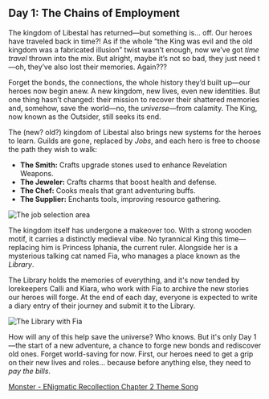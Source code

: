 ## Day 1: The Chains of Employment
The kingdom of Libestal has returned—but something is… off. Our heroes have traveled back in time?! As if the whole “the King was evil and the old kingdom was a fabricated illusion” twist wasn’t enough, now we’ve got *time travel* thrown into the mix. But alright, maybe it’s not so bad, they just need t—oh, they’ve also lost their memories. Again???

Forget the bonds, the connections, the whole history they’d built up—our heroes now begin anew. A new kingdom, new lives, even new identities. But one thing hasn’t changed: their mission to recover their shattered memories and, somehow, save the world—no, the *universe*—from calamity. The King, now known as the Outsider, still seeks its end.

The (new? old?) kingdom of Libestal also brings new systems for the heroes to learn. Guilds are gone, replaced by *Jobs*, and each hero is free to choose the path they wish to walk:

* **The Smith:** Crafts upgrade stones used to enhance Revelation Weapons.
* **The Jeweler:** Crafts charms that boost health and defense.
* **The Chef:** Cooks meals that grant adventuring buffs.
* **The Supplier:** Enchants tools, improving resource gathering.

![The job selection area](/images-opt/jobs.webp)

The kingdom itself has undergone a makeover too. With a strong wooden motif, it carries a distinctly medieval vibe. No tyrannical King this time—replacing him is Princess Iphania, the current ruler. Alongside her is a mysterious talking cat named Fia, who manages a place known as the *Library*.

The Library holds the memories of everything, and it's now tended by lorekeepers Calli and Kiara, who work with Fia to archive the new stories our heroes will forge. At the end of each day, everyone is expected to write a diary entry of their journey and submit it to the Library.

![The Library with Fia](/images-opt/library.webp)

How will any of this help save the universe? Who knows. But it's only Day 1—the start of a new adventure, a chance to forge new bonds and rediscover old ones. Forget world-saving for now. First, our heroes need to get a grip on their new lives and roles… because before anything else, they need to *pay the bills*.

[Monster - ENigmatic Recollection Chapter 2 Theme Song](https://www.youtube.com/watch?v=nUrITFpI85A&ab_channel=hololiveEnglish)